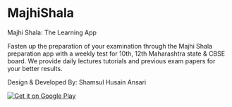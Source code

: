 # MajhiShala
Majhi Shala: The Learning App

Fasten up the preparation of your examination through the Majhi Shala preparation app with a weekly test for 10th, 12th Maharashtra state & CBSE board. We provide daily lectures tutorials and previous exam papers for your better results.

Design & Developed By: Shamsul Husain Ansari

<a href='https://play.google.com/store/apps/details?id=com.knoxtech.majhishala&pcampaignid=pcampaignidMKT-Other-global-all-co-prtnr-py-PartBadge-Mar2515-1'><img alt='Get it on Google Play' src='https://play.google.com/intl/en_us/badges/static/images/badges/en_badge_web_generic.png'/></a>
